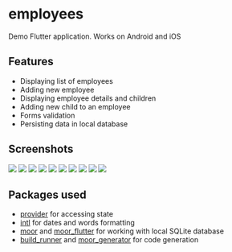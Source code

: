 # employees

Demo Flutter application. Works on Android and iOS

## Features

* Displaying list of employees
* Adding new employee
* Displaying employee details and children
* Adding new child to an employee
* Forms validation
* Persisting data in local database

## Screenshots
![](screenshots/0.webp)
![](screenshots/1.webp)
![](screenshots/2.webp)
![](screenshots/3.webp)
![](screenshots/4.webp)
![](screenshots/5.webp)
![](screenshots/6.webp)
![](screenshots/7.webp)
![](screenshots/8.webp)
![](screenshots/9.webp)

## Packages used
* [provider](https://pub.dev/packages/provider) for accessing state
* [intl](https://pub.dev/packages/intl) for dates and words formatting
* [moor](https://pub.dev/packages/moor) and [moor_flutter](https://pub.dev/packages/moor_flutter) for working with local SQLite database
* [build_runner](https://pub.dev/packages/build_runner) and [moor_generator](https://pub.dev/packages/moor_generator) for code generation
